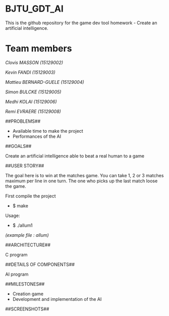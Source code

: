 
# BJTU_GDT_AI
This is the github repository for the game dev tool homework - Create an artificial intelligence.

# Team members

*Clovis MASSON (15129002)*

*Kevin FANDI (15129003)*

*Mattieu BERNARD-GUELE (15129004)* 

*Simon BULCKE (15129005)*

*Medhi KOLAI (15129006)*

*Remi EVRAERE (15129008)*

##PROBLEMS##

- Available time to make the project
- Performances of the AI

##GOALS##

Create an artificial intelligence able to beat a real human to a game

##USER STORY##

The goal here is to win at the matches game. You can take 1, 2 or 3 matches maximum per line in one turn. The one who picks up the last match loose the game.

First compile the project
- $ make 

Usage: 
- $ ./allum1 <file>

*(example file : allum)*

##ARCHITECTURE##

C program

##DETAILS OF COMPONENTS##

AI program

##MILESTONES##

- Creation game
- Development and implementation of the AI

##SCREENSHOTS##
 

